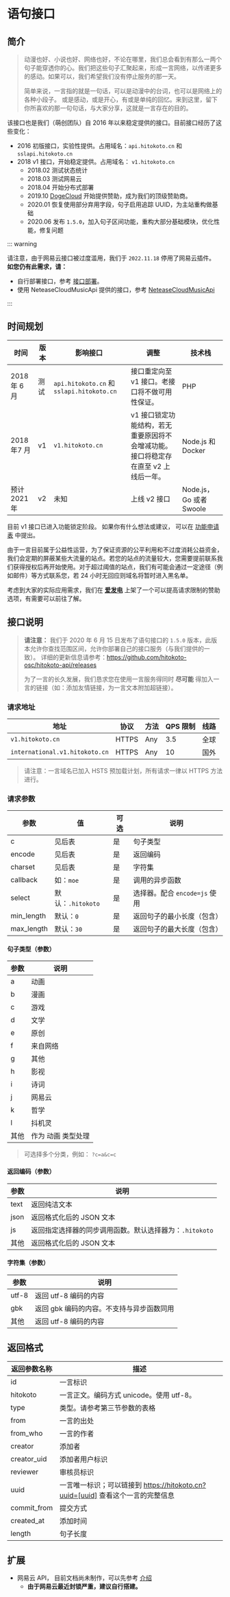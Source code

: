 # 语句接口

## 简介

> 动漫也好、小说也好、网络也好，不论在哪里，我们总会看到有那么一两个句子能穿透你的心。我们把这些句子汇聚起来，形成一言网络，以传递更多的感动。如果可以，我们希望我们没有停止服务的那一天。
>
> 简单来说，一言指的就是一句话，可以是动漫中的台词，也可以是网络上的各种小段子。 或是感动，或是开心，有或是单纯的回忆。来到这里，留下你所喜欢的那一句句话，与大家分享，这就是一言存在的目的。

该接口也是我们（萌创团队）自 2016 年以来稳定提供的接口。目前接口经历了这些变化：

* 2016 初版接口，实验性提供。占用域名：`api.hitokoto.cn` 和 `sslapi.hitokoto.cn`
* 2018 v1 接口，开始稳定提供。占用域名： `v1.hitokoto.cn`
  * 2018.02 测试状态统计
  * 2018.03 测试网易云
  * 2018.04 开始分布式部署
  * 2019.10 [DogeCloud](https://www.dogecloud.com/?from=hitokoto.cn) 开始提供赞助，成为我们的顶级赞助商。
  * 2020.01 恢复使用部分弃用字段，句子启用追踪 UUID，为主站重构做基础
  * 2020.06 发布 `1.5.0`，加入句子区间功能，重构大部分基础模块，优化性能，修复问题

::: warning

请注意，由于网易云接口被过度滥用，我们于 `2022.11.18` 停用了网易云插件。  
**如您仍有此需求，请：**
* 自行部署接口，参考 [接口部署](/sentence/deploy)。
* 使用 NeteaseCloudMusicApi 提供的接口，参考 [NeteaseCloudMusicApi](https://github.com/Binaryify/NeteaseCloudMusicApi)

:::

## 时间规划

| 时间         | 版本 | 影响接口                                     | 调整                                            | 技术栈                  |
|------------|----|------------------------------------------|-----------------------------------------------|----------------------|
| 2018 年 6 月 | 测试 | `api.hitokoto.cn` 和 `sslapi.hitokoto.cn` | 接口重定向至 v1 接口。老接口将不做可用性保证。                     | PHP                  |
| 2018 年7 月  | v1 | `v1.hitokoto.cn`                          | v1 接口锁定功能结构，若无重要原因将不会增减功能。接口将稳定存在直至 v2 上线后一年。 | Node.js 和 Docker     |
| 预计 2021 年  | v2 | 未知                                       | 上线 v2 接口                                      | Node.js，Go 或者 Swoole |

目前 v1 接口已进入功能锁定阶段。 如果你有什么想法或建议， 可以在 [功能申请表](https://github.com/freejishu/hitokoto_tell/issues/2) 中提出。

由于一言目前属于公益性运营，为了保证资源的公平利用和不过度消耗公益资金，我们会定期的屏蔽某些大流量的站点。若您的站点的流量较大，您需要提前联系我们获得授权后再开始使用。对于超过阈值的站点，我们有可能会通过一定途径（例如邮件）等方式联系您，若 24 小时无回应则域名将暂时进入黑名单。

考虑到大家的实际应用需求，我们在 **[爱发电](https://afdian.net/@hitokoto)** 上架了一个可以提高请求限制的赞助选项，有需要可以前往了解。

## 接口说明

> **请注意：**
> 我们于 2020 年 6 月 15 日发布了语句接口的 `1.5.0` 版本，此版本允许你查找范围区间，允许你部署自己的接口服务（与我们提供的一致）。
> 详细的更新信息请参考：<https://github.com/hitokoto-osc/hitokoto-api/releases>
>  
> 为了一言的长久发展，我们恳求您在使用一言服务得同时 **尽可能** 得加入一言的链接（如：添加友情链接，为一言文本附加超链接）。

### 请求地址

| 地址                            | 协议    | 方法  | QPS 限制 | 线路 |
|-------------------------------|-------|-----|--------|----|
| `v1.hitokoto.cn`              | HTTPS | Any | 3.5     | 全球 |
| `international.v1.hitokoto.cn` | HTTPS | Any | 10     | 国外 |

> 请注意：一言域名已加入 HSTS 预加载计划，所有请求一律以 HTTPS 方法进行。

### 请求参数

| 参数       | 值   | 可选 | 说明                 |
|----------|-----|----|--------------------|
| c        | 见后表 | 是  | 句子类型               |
| encode   | 见后表 | 是  | 返回编码               |
| charset  | 见后表 | 是  | 字符集             |
| callback | 如：`moe` | 是  | 调用的异步函数            |
| select   | 默认：`.hitokoto` | 是  | 选择器。配合 `encode=js` 使用 |
| min_length   | 默认：`0` | 是  | 返回句子的最小长度（包含） |
| max_length   | 默认：`30` | 是  | 返回句子的最大长度（包含） |

#### 句子类型（参数）

| 参数 | 说明   |
|----|------|
| a  | 动画   |
| b  | 漫画   |
| c  | 游戏   |
| d  | 文学   |
| e  | 原创   |
| f  | 来自网络 |
| g  | 其他   |
| h  | 影视   |
| i  | 诗词   |
| j  | 网易云  |
| k  | 哲学   |
| l  | 抖机灵  |
| 其他  | 作为 动画 类型处理  |

> 可选择多个分类，例如： `?c=a&c=c`

#### 返回编码（参数）

| 参数   | 说明                                |
|------|-----------------------------------|
| text | 返回纯洁文本                            |
| json | 返回格式化后的 JSON 文本                   |
| js   | 返回指定选择器的同步调用函数。默认选择器为：`.hitokoto` |
| 其他   | 返回格式化后的 JSON 文本                   |

#### 字符集（参数）

| 参数   | 说明                                |
|------|-----------------------------------|
| utf-8 | 返回 utf-8 编码的内容                            |
| gbk | 返回 gbk 编码的内容。不支持与异步函数同用                  |
| 其他   | 返回 utf-8 编码的内容                   |

## 返回格式

| 返回参数名称      | 描述                                                       |
|-------------|----------------------------------------------------------|
| id          | 一言标识                                                     |
| hitokoto    | 一言正文。编码方式 unicode。使用 utf-8。                              |
| type        | 类型。请参考第三节参数的表格                                           |
| from        | 一言的出处                                                    |
| from_who    | 一言的作者                                                    |
| creator     | 添加者                                                      |
| creator_uid | 添加者用户标识                                                  |
| reviewer    | 审核员标识                                                    |
| uuid        | 一言唯一标识；可以链接到 <https://hitokoto.cn?uuid=[uuid]> 查看这个一言的完整信息 |
| commit_from | 提交方式                                                     |
| created_at  | 添加时间                                                     |
| length      | 句子长度                                                     |

## 扩展

* 网易云 API， 目前文档尚未制作，可以先参考 [介绍](https://i.a632079.me/posts/teng-koa/)
  * **由于网易云最近封锁严重，建议自行搭建。**
